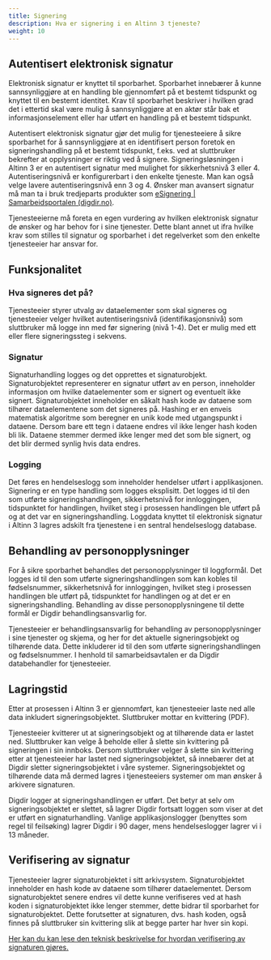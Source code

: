 ```yaml
---
title: Signering
description: Hva er signering i en Altinn 3 tjeneste?
weight: 10
---
```

## Autentisert elektronisk signatur
Elektronisk signatur er knyttet til sporbarhet. Sporbarhet innebærer å kunne sannsynliggjøre at en handling ble gjennomført på et bestemt tidspunkt og knyttet til en bestemt identitet. Krav til sporbarhet beskriver i hvilken grad det i ettertid skal være mulig å sannsynliggjøre at en aktør står bak et informasjonselement eller har utført en handling på et bestemt tidspunkt. 

Autentisert elektronisk signatur gjør det mulig for tjenesteeiere å sikre sporbarhet for å sannsynliggjøre at en identifisert person foretok en signeringshandling på et bestemt tidspunkt, f.eks. ved at sluttbruker bekrefter at opplysninger er riktig ved å signere. Signeringsløsningen i Altinn 3 er en autentisert signatur med mulighet for sikkerhetsnivå 3 eller 4. Autentiseringsnivå er konfigurerbart i den enkelte tjeneste. Man kan også velge lavere autentiseringsnivå enn 3 og 4. Ønsker man avansert signatur må man ta i bruk tredjeparts produkter som [eSignering | Samarbeidsportalen (digdir.no)](https://samarbeid.digdir.no/esignering/esignering/22).

Tjenesteeierne må foreta en egen vurdering av hvilken elektronisk signatur de ønsker og har behov for i sine tjenester. Dette blant annet ut ifra hvilke krav som stilles til signatur og sporbarhet i det regelverket som den enkelte tjenesteeier har ansvar for.

## Funksjonalitet
### Hva signeres det på?
Tjenesteeier styrer utvalg av dataelementer  som skal signeres og tjenesteeier velger hvilket autentiseringsnivå (identifikasjonsnivå) som sluttbruker må logge inn med før signering (nivå 1-4). Det er mulig med ett eller flere signeringssteg i sekvens.

### Signatur
Signaturhandling logges og det opprettes et signaturobjekt. Signaturobjektet representerer en signatur utført av en person, inneholder informasjon om hvilke dataelementer som er signert og eventuelt ikke signert. Signaturobjektet inneholder en såkalt hash kode av dataene som tilhører dataelementene som det signeres på. Hashing er en enveis matematisk algoritme som beregner en unik kode med utgangspunkt i dataene. Dersom bare ett tegn i dataene endres vil ikke lenger hash koden bli lik. Dataene stemmer dermed ikke lenger med det som ble signert, og det blir dermed synlig hvis data endres. 

### Logging
Det føres en hendelseslogg som inneholder hendelser utført i applikasjonen. Signering er en type handling som logges eksplisitt. Det logges id til den som utførte signeringshandlingen, sikkerhetsnivå for innloggingen, tidspunktet for handlingen, hvilket steg i prosessen handlingen ble utført på og at det var en signeringshandling. Loggdata knyttet til elektronisk signatur i Altinn 3 lagres adskilt fra tjenestene i en sentral hendelseslogg database. 

## Behandling av personopplysninger
For å sikre sporbarhet behandles det personopplysninger til loggformål. Det logges id til den som utførte signeringshandlingen som kan kobles til fødselsnummer, sikkerhetsnivå for innloggingen, hvilket steg i prosessen handlingen ble utført på, tidspunktet for handlingen og at det er en signeringshandling. Behandling av disse personopplysningene til dette formål er Digdir behandlingsansvarlig for.

Tjenesteeier er behandlingsansvarlig for behandling av personopplysninger i sine tjenester og skjema, og her for det aktuelle signeringsobjekt og tilhørende data. Dette inkluderer id til den som utførte signeringshandlingen og fødselsnummer. I henhold til samarbeidsavtalen er da Digdir databehandler for tjenesteeier.

## Lagringstid
Etter at prosessen i Altinn 3 er gjennomført, kan tjenesteeier laste ned alle data inkludert signeringsobjektet. Sluttbruker mottar en kvittering (PDF). 

Tjenesteeier kvitterer ut at signeringsobjekt og at tilhørende data er lastet ned. Sluttbruker kan velge å beholde eller å slette sin kvittering på signeringen i sin innboks. Dersom sluttbruker velger å slette sin kvittering etter at tjenesteeier har lastet ned signeringsobjektet, så innebærer det at Digdir sletter signeringsobjektet i våre systemer. Signeringsobjektet og tilhørende data må dermed lagres i tjenesteeiers systemer om man ønsker å arkivere signaturen.

Digdir logger at signeringshandlingen er utført. Det betyr at selv om signeringsobjektet er slettet, så lagrer Digdir fortsatt loggen som viser at det er utført en signaturhandling. Vanlige applikasjonslogger (benyttes som regel til feilsøking) lagrer Digdir i 90 dager, mens hendelseslogger lagrer vi i 13 måneder. 

## Verifisering av signatur
Tjenesteeier lagrer signaturobjektet i sitt arkivsystem. Signaturobjektet inneholder en hash kode av dataene som tilhører dataelementet. Dersom signaturobjektet senere endres vil dette kunne verifiseres ved at hash koden i signaturobjektet ikke lenger stemmer, dette bidrar til sporbarhet for signaturobjektet. Dette forutsetter at signaturen, dvs. hash koden, også finnes på sluttbruker sin kvittering slik at begge parter har hver sin kopi.

[Her kan du kan lese den teknisk beskrivelse for hvordan verifisering av signaturen gjøres.](https://docs.altinn.studio/nb/altinn-studio/reference/process/tasks/signing/#verifisering-av-sha256-hash) 
